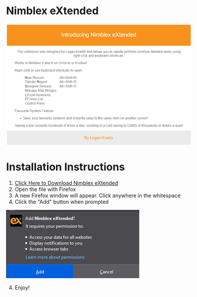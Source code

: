 # Nimblex eXtended

![About Image](Photos/Nimblex%20eXtended%20About.png)

# Installation Instructions

1. <a href="https://github.com/LoganTraceur/eXtended/raw/main/Versions/nimblex_extended-7.0-fx.xpi">Click Here to Download Nimblex eXtended</a>
2. Open the file with Firefox
3. A new Firefox window will appear. Click anywhere in the whitespace
3. Click the "Add" button when prompted

![About Image](Photos/AddButton.png)
 
 4. Enjoy!
